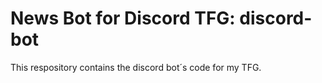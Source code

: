 # News Bot for Discord TFG: discord-bot

This respository contains the discord bot´s code for my TFG.
